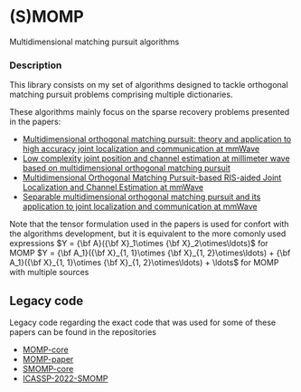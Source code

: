 # (S)MOMP
 Multidimensional matching pursuit algorithms

### Description
This library consists on my set of algorithms designed to tackle orthogonal matching pursuit problems comprising multiple dictionaries.

These algorithms mainly focus on the sparse recovery problems presented in the papers:

- [Multidimensional orthogonal matching pursuit: theory and application to high accuracy joint localization and communication at mmWave](https://arxiv.org/pdf/2208.11600.pdf)
- [Low complexity joint position and channel estimation at millimeter wave based on multidimensional orthogonal matching pursuit](https://arxiv.org/pdf/2204.03424.pdf)
- [Multidimensional Orthogonal Matching Pursuit-based RIS-aided Joint Localization and Channel Estimation at mmWave](https://arxiv.org/pdf/2203.13327.pdf)
- [Separable multidimensional orthogonal matching pursuit and its application to joint localization and communication at mmWave]()

Note that the tensor formulation used in the papers is used for confort with the algorithms development, but it is equivalent to the more comonly used expressions $Y = {\bf A}({\bf X}_1\otimes {\bf X}_2\otimes\ldots)$ for MOMP $Y = {\bf A_1}({\bf X}_{1, 1}\otimes {\bf X}_{1, 2}\otimes\ldots) + {\bf A_1}({\bf X}_{1, 1}\otimes {\bf X}_{1, 2}\otimes\ldots) + \ldots$ for MOMP with multiple sources

## Legacy code
Legacy code regarding the exact code that was used for some of these papers can be found in the repositories
- [MOMP-core](https://github.com/WiSeCom-Lab/MOMP-core)
- [MOMP-paper](https://github.com/WiSeCom-Lab/MOMP-paper)
- [SMOMP-core](https://github.com/WiSeCom-Lab/SMOMP-core)
- [ICASSP-2022-SMOMP](https://github.com/WiSeCom-Lab/ICASSP-2022-SMOMP)

